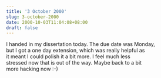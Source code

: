 ```yaml
---
title: '3 October 2000'
slug: 3-october-2000
date: 2000-10-03T11:04:08+08:00
draft: false
---
```


I handed in my dissertation today. The due date was Monday,\
but I got a one day extension, which was really helpful as\
it meant I could polish it a bit more. I feel much less\
stressed now that is out of the way. Maybe back to a bit\
more hacking now :-)
